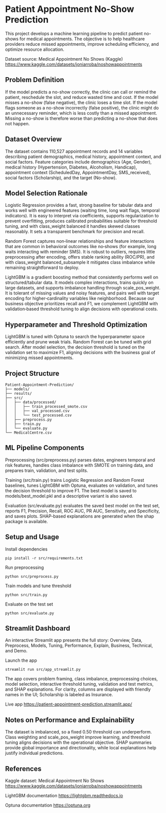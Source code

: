 # Patient Appointment No-Show Prediction

This project develops a machine learning pipeline to predict patient no-shows for medical appointments. The objective is to help healthcare providers reduce missed appointments, improve scheduling efficiency, and optimize resource allocation.

Dataset source: Medical Appointment No Shows (Kaggle)
https://www.kaggle.com/datasets/joniarroba/noshowappointments


## Problem Definition

If the model predicts a no-show correctly, the clinic can call or remind the patient, reschedule the slot, and reduce wasted time and cost. If the model misses a no-show (false negative), the clinic loses a time slot. If the model flags someone as a no-show incorrectly (false positive), the clinic might do an unnecessary reminder, which is less costly than a missed appointment. Missing a no-show is therefore worse than predicting a no-show that does not happen.


## Dataset Overview

The dataset contains 110,527 appointment records and 14 variables describing patient demographics, medical history, appointment context, and social factors. Feature categories include demographics (Age, Gender), medical history (Hypertension, Diabetes, Alcoholism, Handicap), appointment context (ScheduledDay, AppointmentDay, SMS_received), social factors (Scholarship), and the target (No-show).


## Model Selection Rationale


Logistic Regression provides a fast, strong baseline for tabular data and works well with engineered features (waiting time, long wait flags, temporal indicators). It is easy to interpret via coefficients, supports regularization to prevent overfitting, produces calibrated probabilities suitable for threshold tuning, and with class_weight balanced it handles skewed classes reasonably. It sets a transparent benchmark for precision and recall.

Random Forest captures non‑linear relationships and feature interactions that are common in behavioral outcomes like no‑shows (for example, long waits interacting with reminder SMS). It is robust to outliers, requires little preprocessing after encoding, offers stable ranking ability (ROC/PR), and with class_weight balanced_subsample it mitigates class imbalance while remaining straightforward to deploy.

LightGBM is a gradient boosting method that consistently performs well on structured/tabular data. It models complex interactions, trains quickly on large datasets, and supports imbalance handling through scale_pos_weight. It is tolerant of missing values and noisy features, and pairs well with target encoding for higher‑cardinality variables like neighborhood. Because our business objective prioritizes recall and F1, we complement LightGBM with validation‑based threshold tuning to align decisions with operational costs.


## Hyperparameter and Threshold Optimization

LightGBM is tuned with Optuna to search the hyperparameter space efficiently and prune weak trials. Random Forest can be tuned with grid search. After model selection, the decision threshold is tuned on the validation set to maximize F1, aligning decisions with the business goal of minimizing missed appointments.


## Project Structure

```
Patient-Appointment-Prediction/
├── models/
├── results/
├── src/
│   ├── data/processed/
│   │   ├── train_processed_smote.csv
│   │   ├── val_processed.csv
│   │   └── test_processed.csv
│   ├── preprocess.py
│   ├── train.py
│   └── evaluate.py
└── MedicalCentre.csv
```


## ML Pipeline Components

Preprocessing (src/preprocess.py) parses dates, engineers temporal and risk features, handles class imbalance with SMOTE on training data, and prepares train, validation, and test splits.

Training (src/train.py) trains Logistic Regression and Random Forest baselines, tunes LightGBM with Optuna, evaluates on validation, and tunes the decision threshold to improve F1. The best model is saved to models/best_model.pkl and a descriptive variant is also saved.

Evaluation (src/evaluate.py) evaluates the saved best model on the test set, reports F1, Precision, Recall, ROC AUC, PR AUC, Sensitivity, and Specificity, and saves plots. SHAP-based explanations are generated when the shap package is available.


## Setup and Usage

Install dependencies
```
pip install -r src/requirements.txt
```

Run preprocessing
```
python src/preprocess.py
```

Train models and tune threshold
```
python src/train.py
```

Evaluate on the test set
```
python src/evaluate.py
```


## Streamlit Dashboard

An interactive Streamlit app presents the full story: Overview, Data, Preprocess, Models, Tuning, Performance, Explain, Business, Technical, and Demo.

Launch the app
```
streamlit run src/app_streamlit.py
```

The app covers problem framing, class imbalance, preprocessing choices, model selection, interactive threshold tuning, validation and test metrics, and SHAP explanations. For clarity, columns are displayed with friendly names in the UI; Scholarship is labeled as Insurance.

Live app
https://patient-appointment-prediction.streamlit.app/


## Notes on Performance and Explainability

The dataset is imbalanced, so a fixed 0.50 threshold can underperform. Class weighting and scale_pos_weight improve learning, and threshold tuning aligns decisions with the operational objective. SHAP summaries provide global importance and directionality, while local explanations help justify individual predictions.


## References

Kaggle dataset: Medical Appointment No Shows
https://www.kaggle.com/datasets/joniarroba/noshowappointments

LightGBM documentation
https://lightgbm.readthedocs.io

Optuna documentation
https://optuna.org
